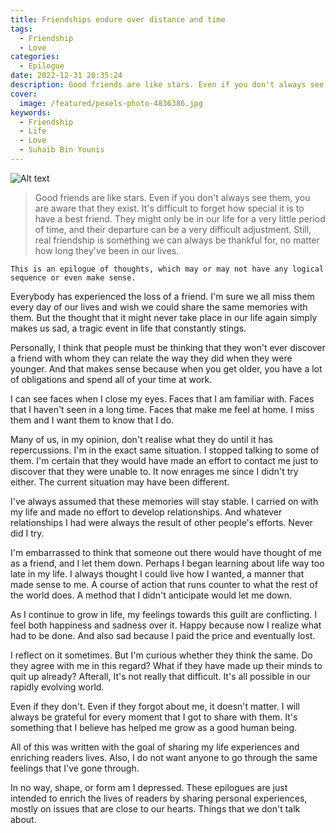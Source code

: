 ```yaml
---
title: Friendships endure over distance and time
tags:
  - Friendship
  - Love
categories:
  - Epilogue
date: 2022-12-31 20:35:24
description: Good friends are like stars. Even if you don't always see them, you are aware that they exist. It's difficult to forget how special it is to have a best friend.
cover:
  image: /featured/pexels-photo-4836386.jpg
keywords:
  - Friendship
  - Life
  - Love
  - Suhaib Bin Younis
---
```

![Alt text](/featured/pexels-photo-4836386.jpg "Friends")

> Good friends are like stars. Even if you don't always see them, you are aware that they exist. It's difficult to forget how special it is to have a best friend. They might only be in our life for a very little period of time, and their departure can be a very difficult adjustment. Still, real friendship is something we can always be thankful for, no matter how long they've been in our lives.

``` This is an epilogue of thoughts, which may or may not have any logical sequence or even make sense. ```

Everybody has experienced the loss of a friend. I'm sure we all miss them every day of our lives and wish we could share the same memories with them. But the thought that it might never take place in our life again simply makes us sad, a tragic event in life that constantly stings.

Personally, I think that people must be thinking that they won't ever discover a friend with whom they can relate the way they did when they were younger. And that makes sense because when you get older, you have a lot of obligations and spend all of your time at work.

I can see faces when I close my eyes. Faces that I am familiar with. Faces that I haven't seen in a long time. Faces that make me feel at home. I miss them and I want them to know that I do.

Many of us, in my opinion, don't realise what they do until it has repercussions. I'm in the exact same situation. I stopped talking to some of them. I'm certain that they would have made an effort to contact me just to discover that they were unable to. It now enrages me since I didn't try either. The current situation may have been different.

I've always assumed that these memories will stay stable. I carried on with my life and made no effort to develop relationships. And whatever relationships I had were always the result of other people's efforts. Never did I try.

I'm embarrassed to think that someone out there would have thought of me as a friend, and I let them down. Perhaps I began learning about life way too late in my life. I always thought I could live how I wanted, a manner that made sense to me. A course of action that runs counter to what the rest of the world does. A method that I didn't anticipate would let me down.

As I continue to grow in life, my feelings towards this guilt are conflicting. I feel both happiness and sadness over it. Happy because now I realize what had to be done. And also sad because I paid the price and eventually lost.

I reflect on it sometimes. But I'm curious whether they think the same. Do they agree with me in this regard? What if they have made up their minds to quit up already? Afterall, It's not really that difficult. It's all possible in our rapidly evolving world.

Even if they don't. Even if they forgot about me, it doesn't matter. I will always be grateful for every moment that I got to share with them. It's something that I believe has helped me grow as a good human being.

All of this was written with the goal of sharing my life experiences and enriching readers lives. Also, I do not want anyone to go through the same feelings that I've gone through.

In no way, shape, or form am I depressed. These epilogues are just intended to enrich the lives of readers by sharing personal experiences, mostly on issues that are close to our hearts. Things that we don't talk about.